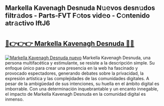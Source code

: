 ## Markella Kavenagh Desnuda N𝚞𝚎vos desn𝚞dos filtr𝚊dos - Parts-FVT F𝚘tos vid𝚎o - C𝚘ntenido atr𝚊ctivo IftJ6

# <h2><a href="http://mb3ovc8.tromn.icu/?c=Markella+Kavenagh+Desnuda">🔗👉👉👉 Markella Kavenagh Desnuda 🔗🔗</a></h2>

[![Markella Kavenagh Desnuda nuevo](https://i.imgur.com/pEAQMta.gif)](http://mb3ovc8.tromn.icu/?c=Markella+Kavenagh+Desnuda)
Markella Kavenagh Desnuda, una persona multifacética y estimulante, se resiste a la descripción simple. Su enfoque único para crear una presencia en la web ha fascinado y provocado espectadores, generando debates sobre la privacidad, la expresión artística y las complejidades de las comunidades digitales. A pesar de la ambigüedad de sus intenciones, su huella en el ámbito digital es imborrable. Con una determinación inquebrantable y un encanto innegable, el impacto de Markella Kavenagh Desnuda en la comunidad digital es inmenso.
